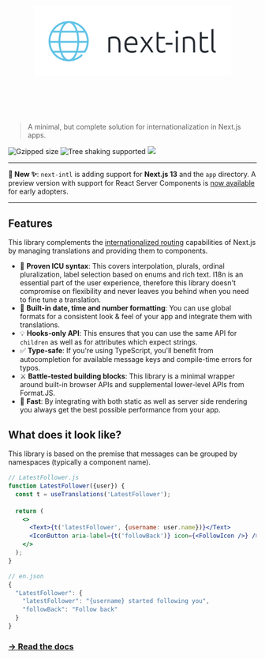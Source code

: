 <h1 align="center">
	<br>
	<br>
	<img width="400" src="media/logo.svg" alt="next-intl">
	<br>
	<br>
	<br>
</h1>

> A minimal, but complete solution for internationalization in Next.js apps.

![Gzipped size](https://badgen.net/bundlephobia/minzip/next-intl) ![Tree shaking supported](https://badgen.net/bundlephobia/tree-shaking/next-intl) [<img src="https://img.shields.io/npm/dw/next-intl.svg" />](https://www.npmjs.com/package/next-intl)

<hr />

**🚀 New ✨**: `next-intl` is adding support for **Next.js 13** and the `app` directory. A preview version with support for React Server Components is [now available](https://next-intl-docs.vercel.app/docs/next-13) for early adopters.

<hr />

## Features

This library complements the [internationalized routing](https://nextjs.org/docs/advanced-features/i18n-routing) capabilities of Next.js by managing translations and providing them to components.

- 🌟 **Proven ICU syntax**: This covers interpolation, plurals, ordinal pluralization, label selection based on enums and rich text. I18n is an essential part of the user experience, therefore this library doesn't compromise on flexibility and never leaves you behind when you need to fine tune a translation.
- 📅 **Built-in date, time and number formatting**: You can use global formats for a consistent look & feel of your app and integrate them with translations.
- 💡 **Hooks-only API**: This ensures that you can use the same API for `children` as well as for attributes which expect strings.
- ✅ **Type-safe**: If you're using TypeScript, you'll benefit from autocompletion for available message keys and compile-time errors for typos.
- ⚔️ **Battle-tested building blocks**: This library is a minimal wrapper around built-in browser APIs and supplemental lower-level APIs from Format.JS.
- 🚀 **Fast**: By integrating with both static as well as server side rendering you always get the best possible performance from your app.

## What does it look like?

This library is based on the premise that messages can be grouped by namespaces (typically a component name).

```jsx
// LatestFollower.js
function LatestFollower({user}) {
  const t = useTranslations('LatestFollower');

  return (
    <>
      <Text>{t('latestFollower', {username: user.name})}</Text>
      <IconButton aria-label={t('followBack')} icon={<FollowIcon />} />
    </>
  );
}
```

```js
// en.json
{
  "LatestFollower": {
    "latestFollower": "{username} started following you",
    "followBack": "Follow back"
  }
}
```

### [→ Read the docs](https://next-intl-docs.vercel.app/)
